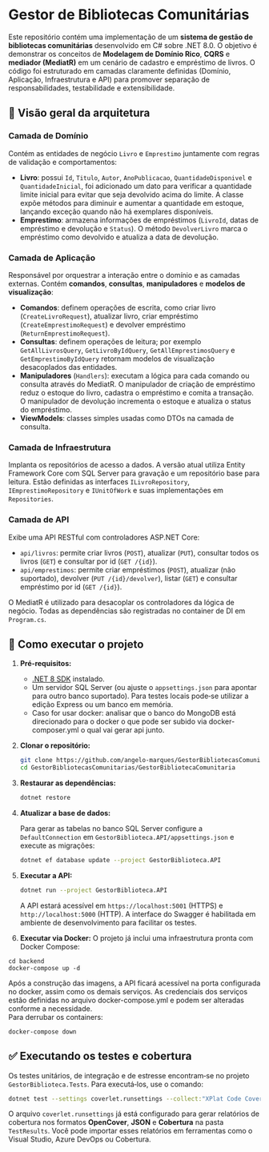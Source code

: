 # Gestor de Bibliotecas Comunitárias

Este repositório contém uma implementação de um **sistema de gestão de bibliotecas comunitárias** desenvolvido em C# sobre .NET 8.0.  O objetivo é demonstrar os conceitos de **Modelagem de Domínio Rico**, **CQRS** e **mediador (MediatR)** em um cenário de cadastro e empréstimo de livros.  O código foi estruturado em camadas claramente definidas (Domínio, Aplicação, Infraestrutura e API) para promover separação de responsabilidades, testabilidade e extensibilidade.

## 🧠 Visão geral da arquitetura

### Camada de Domínio

Contém as entidades de negócio `Livro` e `Emprestimo` juntamente com regras de validação e comportamentos:

- **Livro**: possui `Id`, `Titulo`, `Autor`, `AnoPublicacao`, `QuantidadeDisponivel` e `QuantidadeInicial`, foi adicionado um dato para verificar a quantidade limite inicial para evitar que seja devolvido acima do limite.
  A classe expõe métodos para diminuir e aumentar a quantidade em estoque, lançando exceção quando não há exemplares disponíveis.
- **Emprestimo**: armazena informações de empréstimos (`LivroId`, datas de empréstimo e devolução e `Status`).  O método `DevolverLivro` marca o empréstimo como devolvido e atualiza a data de devolução.

### Camada de Aplicação

Responsável por orquestrar a interação entre o domínio e as camadas externas.  Contém **comandos**, **consultas**, **manipuladores** e **modelos de visualização**:

- **Comandos**: definem operações de escrita, como criar livro (`CreateLivroRequest`), atualizar livro, criar empréstimo (`CreateEmprestimoRequest`) e devolver empréstimo (`ReturnEmprestimoRequest`).
- **Consultas**: definem operações de leitura; por exemplo `GetAllLivrosQuery`, `GetLivroByIdQuery`, `GetAllEmprestimosQuery` e `GetEmprestimoByIdQuery` retornam modelos de visualização desacoplados das entidades.
- **Manipuladores** (`Handlers`): executam a lógica para cada comando ou consulta através do MediatR.  O manipulador de criação de empréstimo reduz o estoque do livro, cadastra o empréstimo e comita a transação.  O manipulador de devolução incrementa o estoque e atualiza o status do empréstimo.
- **ViewModels**: classes simples usadas como DTOs na camada de consulta.

### Camada de Infraestrutura

Implanta os repositórios de acesso a dados.  A versão atual utiliza Entity Framework Core com SQL Server para gravação e um repositório base para leitura.  Estão definidas as interfaces `ILivroRepository`, `IEmprestimoRepository` e `IUnitOfWork` e suas implementações em `Repositories`.

### Camada de API

Exibe uma API RESTful com controladores ASP.NET Core:

- `api/livros`: permite criar livros (`POST`), atualizar (`PUT`), consultar todos os livros (`GET`) e consultar por id (`GET /{id}`).
- `api/emprestimos`: permite criar empréstimos (`POST`), atualizar (não suportado), devolver (`PUT /{id}/devolver`), listar (`GET`) e consultar empréstimo por id (`GET /{id}`).

O MediatR é utilizado para desacoplar os controladores da lógica de negócio.  Todas as dependências são registradas no container de DI em `Program.cs`.

## 🚀 Como executar o projeto

1. **Pré‑requisitos:**
   - [.NET 8 SDK](https://dotnet.microsoft.com/download) instalado.
   - Um servidor SQL Server (ou ajuste o `appsettings.json` para apontar para outro banco suportado).  Para testes locais pode‑se utilizar a edição Express ou um banco em memória.
   - Caso for usar docker: analisar que o banco do MongoDB está direcionado para o docker o que pode ser subido via docker-composer.yml o qual vai gerar api junto. 

2. **Clonar o repositório:**

   ```bash
   git clone https://github.com/angelo-marques/GestorBibliotecasComunitarias.git
   cd GestorBibliotecasComunitarias/GestorBibliotecaComunitaria
   ```

3. **Restaurar as dependências:**

   ```bash
   dotnet restore
   ```

4. **Atualizar a base de dados:**

   Para gerar as tabelas no banco SQL Server configure a `DefaultConnection` em `GestorBiblioteca.API/appsettings.json` e execute as migrações:

   ```bash
   dotnet ef database update --project GestorBiblioteca.API
   ```

5. **Executar a API:**

   ```bash
   dotnet run --project GestorBiblioteca.API
   ```

   A API estará acessível em `https://localhost:5001` (HTTPS) e `http://localhost:5000` (HTTP).  A interface do Swagger é habilitada em ambiente de desenvolvimento para facilitar os testes.

6. **Executar via Docker:**
O projeto já inclui uma infraestrutura pronta com Docker Compose:

````
cd backend
docker-compose up -d
````

Após a construção das imagens, a API ficará acessível na porta configurada no docker, assim como os demais serviços. 
As credenciais dos serviços estão definidas no arquivo docker-compose.yml e podem ser alteradas conforme a necessidade.
<br>
Para derrubar os containers:

````
docker-compose down
````

## ✅ Executando os testes e cobertura

Os testes unitários, de integração e de estresse encontram‑se no projeto `GestorBiblioteca.Tests`.  Para executá‑los, use o comando:

```bash
dotnet test --settings coverlet.runsettings --collect:"XPlat Code Coverage"
```

O arquivo `coverlet.runsettings` já está configurado para gerar relatórios de cobertura nos formatos **OpenCover**, **JSON** e **Cobertura** na pasta `TestResults`.  Você pode importar esses relatórios em ferramentas como o Visual Studio, Azure DevOps ou Cobertura.



